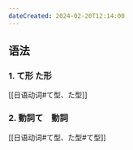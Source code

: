 ```yaml
---
dateCreated: 2024-02-20T12:14:00
---
```

## 语法
### 1. て形 た形
[[日语动词#て型、た型]]
### 2. 動詞て　動詞
[[日语动词#て型、た型#て型]]